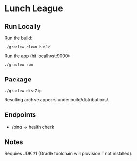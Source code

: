 # Lunch League

## Run Locally

Run the build:
```
./gradlew clean build
```

Run the app (hit localhost:9000):
```
./gradlew run
```

## Package
```
./gradlew distZip
```
Resulting archive appears under build/distributions/.

## Endpoints
- /ping -> health check

## Notes
Requires JDK 21 (Gradle toolchain will provision if not installed).

